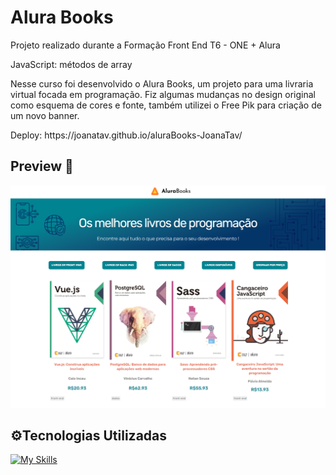 <h1> Alura Books </h1>

Projeto realizado durante a Formação Front End T6 - ONE + Alura
<p>JavaScript: métodos de array</p>

Nesse curso foi desenvolvido o Alura Books, um projeto para uma livraria virtual focada em programação.
Fiz algumas mudanças no design original como esquema de cores e fonte, também utilizei o Free Pik para criação de um novo banner.

<p>Deploy: https://joanatav.github.io/aluraBooks-JoanaTav/ </p>

<h2>Preview 👀 </h2>

<img src="imagens/preview.png">


<h2>⚙️Tecnologias Utilizadas</h2>

[![My Skills](https://skillicons.dev/icons?i=html,css,js,vscode)](https://skillicons.dev)

